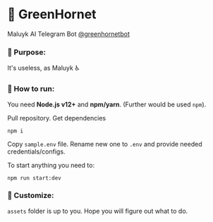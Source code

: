 # :poop: GreenHornet

Maluyk AI Telegram Bot [@greenhornetbot](https://t.me/greenhornetbot)

### :poop: Purpose:

It's useless, as Maluyk :wheelchair:

### :rocket: How to run:

You need **Node.js v12+** and **npm/yarn**. (Further would be used `npm`).

Pull repository.
Get dependencies

```
npm i
```

Copy `sample.env` file. Rename new one to `.env` and provide needed credentials/configs.

To start anything you need to:

```
npm run start:dev
```

### :speech_balloon: Customize:

`assets` folder is up to you. Hope you will figure out what to do.
